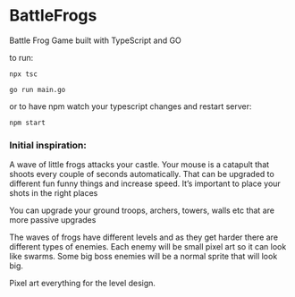 # BattleFrogs

Battle Frog Game built with TypeScript and GO

to run:

```
npx tsc
```

```
go run main.go
```

or to have npm watch your typescript changes and restart server:

```
npm start
```

### Initial inspiration:

A wave of little frogs attacks your castle. Your mouse is a catapult that shoots every couple of seconds automatically. That can be upgraded to different fun funny things and increase speed. It’s important to place your shots in the right places

You can upgrade your ground troops, archers, towers, walls etc that are more passive upgrades

The waves of frogs have different levels and as they get harder there are different types of enemies. Each enemy will be small pixel art so it can look like swarms. Some big boss enemies will be a normal sprite that will look big.

Pixel art everything for the level design.
